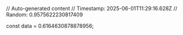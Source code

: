 // Auto-generated content
// Timestamp: 2025-06-01T11:29:16.628Z
// Random: 0.9575622230817409

const data = 0.6164630878878956;